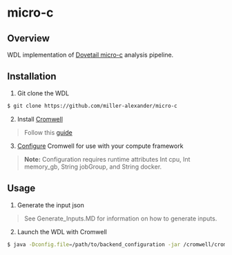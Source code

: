 # micro-c

## Overview
WDL implementation of [Dovetail micro-c](https://micro-c.readthedocs.io/en/latest/index.html) analysis pipeline.

## Installation
1. Git clone the WDL 
  ```bash
  $ git clone https://github.com/miller-alexander/micro-c
  ```
2. Install [Cromwell](https://github.com/broadinstitute/cromwell)
> Follow this [guide](https://cromwell.readthedocs.io/en/stable/tutorials/FiveMinuteIntro/)
3. [Configure](https://cromwell.readthedocs.io/en/stable/Configuring/) Cromwell for use with your compute framework
> **Note:** Configuration requires runtime attributes Int cpu, Int memory_gb, String jobGroup, and String docker.

## Usage
1. Generate the input json
> See Generate_Inputs.MD for information on how to generate inputs.
2. Launch the WDL with Cromwell
  ```bash
  $ java -Dconfig.file=/path/to/backend_configuration -jar /cromwell/cromwell.jar run -t wdl -m outfile.json -i inputs.json micro-c.wdl
  ```
